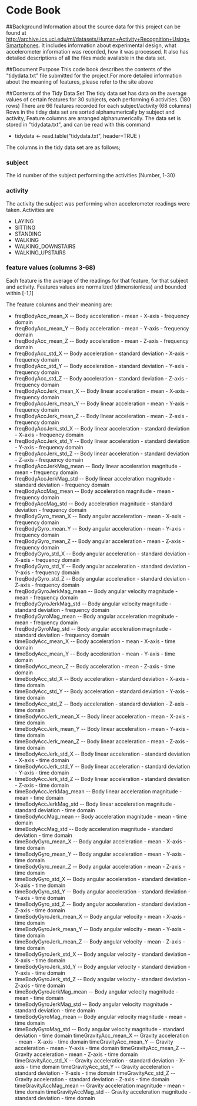 Code Book
==============

##Background
Information about the source data for this project can be found at http://archive.ics.uci.edu/ml/datasets/Human+Activity+Recognition+Using+Smartphones. It includes information about experimental design, what accelerometer information was recorded, how it was processed. It also has detailed descriptions of all the files made available in the data set.

##Document Purpose
This code book describes the contents of the "tidydata.txt" file submitted for the project.For more detailed information about the meaning of features, please refer to the site above

##Contents of the Tidy Data Set
The tidy data set has data on the average values of certain features for 30 subjects, each performing 6 activities. (180 rows)
There are 66 features recorded for each subject/activity (68 columns)
Rows in the tiday data set are sorted alphanumerically by subject and activity,
Feature columns are arranged alphanumerically.
The data set is stored in "tidydata.txt", and can be read with this command
* tidydata <- read.table("tidydata.txt", header=TRUE )

The columns in the tidy data set are as follows;

### subject
The id number of the subject performing the activities (Number, 1-30)

### activity
The activity the subject was performing when accelerometer readings were taken.
Activities are
* LAYING
* SITTING
* STANDING
* WALKING
* WALKING_DOWNSTAIRS
* WALKING_UPSTAIRS

### feature values (columns 3-68)
Each feature is the average of the readings for that feature, for that subject and activity.
Features values are normalized (dimensionless) and bounded within [-1,1]

The feature columns and their meaning are:
* freqBodyAcc_mean_X    --    Body acceleration - mean - X-axis - frequency domain
* freqBodyAcc_mean_Y    --    Body acceleration - mean - Y-axis - frequency domain
* freqBodyAcc_mean_Z    --    Body acceleration - mean - Z-axis - frequency domain
* freqBodyAcc_std_X    --    Body acceleration - standard deviation - X-axis - frequency domain
* freqBodyAcc_std_Y    --    Body acceleration - standard deviation - Y-axis - frequency domain
* freqBodyAcc_std_Z    --    Body acceleration - standard deviation - Z-axis - frequency domain
* freqBodyAccJerk_mean_X    --    Body linear acceleration - mean - X-axis - frequency domain
* freqBodyAccJerk_mean_Y    --    Body linear acceleration - mean - Y-axis - frequency domain
* freqBodyAccJerk_mean_Z    --    Body linear acceleration - mean - Z-axis - frequency domain
* freqBodyAccJerk_std_X    --    Body linear acceleration - standard deviation - X-axis - frequency domain
* freqBodyAccJerk_std_Y    --    Body linear acceleration - standard deviation - Y-axis - frequency domain
* freqBodyAccJerk_std_Z    --    Body linear acceleration - standard deviation - Z-axis - frequency domain
* freqBodyAccJerkMag_mean    --    Body linear acceleration magnitude - mean - frequency domain
* freqBodyAccJerkMag_std    --    Body linear acceleration magnitude - standard deviation - frequency domain
* freqBodyAccMag_mean    --    Body acceleration magnitude - mean - frequency domain
* freqBodyAccMag_std    --    Body acceleration magnitude - standard deviation - frequency domain
* freqBodyGyro_mean_X    --    Body angular acceleration - mean - X-axis - frequency domain
* freqBodyGyro_mean_Y    --    Body angular acceleration - mean - Y-axis - frequency domain
* freqBodyGyro_mean_Z    --    Body angular acceleration - mean - Z-axis - frequency domain
* freqBodyGyro_std_X    --    Body angular acceleration - standard deviation - X-axis - frequency domain
* freqBodyGyro_std_Y    --    Body angular acceleration - standard deviation - Y-axis - frequency domain
* freqBodyGyro_std_Z    --    Body angular acceleration - standard deviation - Z-axis - frequency domain
* freqBodyGyroJerkMag_mean    --    Body angular velocity magnitude - mean - frequency domain
* freqBodyGyroJerkMag_std    --    Body angular velocity magnitude - standard deviation - frequency domain
* freqBodyGyroMag_mean    --    Body angular acceleration magnitude - mean - frequency domain
* freqBodyGyroMag_std    --    Body angular acceleration magnitude - standard deviation - frequency domain
* timeBodyAcc_mean_X    --    Body acceleration - mean - X-axis - time domain
* timeBodyAcc_mean_Y    --    Body acceleration - mean - Y-axis - time domain
* timeBodyAcc_mean_Z    --    Body acceleration - mean - Z-axis - time domain
* timeBodyAcc_std_X    --    Body acceleration - standard deviation - X-axis - time domain
* timeBodyAcc_std_Y    --    Body acceleration - standard deviation - Y-axis - time domain
* timeBodyAcc_std_Z    --    Body acceleration - standard deviation - Z-axis - time domain
* timeBodyAccJerk_mean_X    --    Body linear acceleration - mean - X-axis - time domain
* timeBodyAccJerk_mean_Y    --    Body linear acceleration - mean - Y-axis - time domain
* timeBodyAccJerk_mean_Z    --    Body linear acceleration - mean - Z-axis - time domain
* timeBodyAccJerk_std_X    --    Body linear acceleration - standard deviation - X-axis - time domain
* timeBodyAccJerk_std_Y    --    Body linear acceleration - standard deviation - Y-axis - time domain
* timeBodyAccJerk_std_Z    --    Body linear acceleration - standard deviation - Z-axis - time domain
* timeBodyAccJerkMag_mean    --    Body linear acceleration magnitude - mean - time domain
* timeBodyAccJerkMag_std    --    Body linear acceleration magnitude - standard deviation - time domain
* timeBodyAccMag_mean    --    Body acceleration magnitude - mean - time domain
* timeBodyAccMag_std    --    Body acceleration magnitude - standard deviation - time domain
* timeBodyGyro_mean_X    --    Body angular acceleration - mean - X-axis - time domain
* timeBodyGyro_mean_Y    --    Body angular acceleration - mean - Y-axis - time domain
* timeBodyGyro_mean_Z    --    Body angular acceleration - mean - Z-axis - time domain
* timeBodyGyro_std_X    --    Body angular acceleration - standard deviation - X-axis - time domain
* timeBodyGyro_std_Y    --    Body angular acceleration - standard deviation - Y-axis - time domain
* timeBodyGyro_std_Z    --    Body angular acceleration - standard deviation - Z-axis - time domain
* timeBodyGyroJerk_mean_X    --    Body angular velocity - mean - X-axis - time domain
* timeBodyGyroJerk_mean_Y    --    Body angular velocity - mean - Y-axis - time domain
* timeBodyGyroJerk_mean_Z    --    Body angular velocity - mean - Z-axis - time domain
* timeBodyGyroJerk_std_X    --    Body angular velocity - standard deviation - X-axis - time domain
* timeBodyGyroJerk_std_Y    --    Body angular velocity - standard deviation - Y-axis - time domain
* timeBodyGyroJerk_std_Z    --    Body angular velocity - standard deviation - Z-axis - time domain
* timeBodyGyroJerkMag_mean    --    Body angular velocity magnitude - mean - time domain
* timeBodyGyroJerkMag_std    --    Body angular velocity magnitude - standard deviation - time domain
* timeBodyGyroMag_mean    --    Body angular velocity magnitude - mean - time domain
* timeBodyGyroMag_std    --    Body angular velocity magnitude - standard deviation - time domain
timeGravityAcc_mean_X    --    Gravity acceleration - mean - X-axis - time domain
timeGravityAcc_mean_Y    --    Gravity acceleration - mean - Y-axis - time domain
timeGravityAcc_mean_Z    --    Gravity acceleration - mean - Z-axis - time domain
timeGravityAcc_std_X    --    Gravity acceleration - standard deviation - X-axis - time domain
timeGravityAcc_std_Y    --    Gravity acceleration - standard deviation - Y-axis - time domain
timeGravityAcc_std_Z    --    Gravity acceleration - standard deviation - Z-axis - time domain
timeGravityAccMag_mean    --    Gravity acceleration magnitude - mean - time domain
timeGravityAccMag_std    --    Gravity acceleration magnitude - standard deviation - time domain

